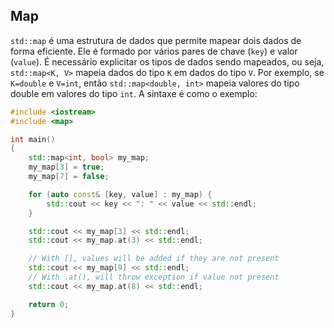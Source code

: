## Map

`std::map` é uma estrutura de dados que permite mapear dois dados de forma eficiente. Ele é formado por vários pares de chave (`key`) e valor (`value`). É necessário explicitar os tipos de dados sendo mapeados, ou seja, `std::map<K, V>` mapeia dados do tipo `K` em dados do tipo `V`. Por exemplo, se `K=double` e `V=int`, então `std::map<double, int>` mapeia valores do tipo double em valores do tipo `int`. A sintaxe é como o exemplo:

```cpp
#include <iostream>
#include <map>

int main()
{
    std::map<int, bool> my_map;
    my_map[3] = true;
    my_map[7] = false;

    for (auto const& [key, value] : my_map) {
        std::cout << key << ": " << value << std::endl;
    }

    std::cout << my_map[3] << std::endl;
    std::cout << my_map.at(3) << std::endl;

    // With [], values will be added if they are not present
    std::cout << my_map[9] << std::endl;
    // With .at(), will throw exception if value not present
    std::cout << my_map.at(8) << std::endl;

    return 0;
}
```

